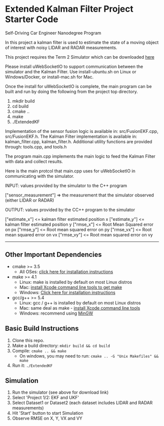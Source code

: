 # Extended Kalman Filter Project Starter Code
Self-Driving Car Engineer Nanodegree Program

In this project a kalman filter is used to estimate the state of a moving object of interest with noisy LIDAR and RADAR measurements.

This project requires the Term 2 Simulator which can be downloaded [here](https://github.com/udacity/self-driving-car-sim/releases)

Please install uWebSocketIO to support communication between the simulator and the Kalman Filter.
Use install-ubuntu.sh on Linux or Windows/Docker, or install-mac.sh for Mac.

Once the install for uWebSocketIO is complete, the main program can be built and run by doing the following from the project top directory.

1. mkdir build
2. cd build
3. cmake ..
4. make
5. ./ExtendedKF

Implementation of the sensor fusion logic is available in: src/FusionEKF.cpp, src/FusionEKF.h.
The Kalman Filter implementation is available in: kalman_filter.cpp, kalman_filter.h.
Additional utility functions are provided through: tools.cpp, and tools.h

The program main.cpp implements the main logic to feed the Kalman Filter with data and collect results.

Here is the main protcol that main.cpp uses for uWebSocketIO in communicating with the simulator.

INPUT: values provided by the simulator to the C++ program

["sensor_measurement"] => the measurement that the simulator observed (either LIDAR or RADAR)

OUTPUT: values provided by the CC++ program to the simulator

["estimate_x"] <= kalman filter estimated position x
["estimate_y"] <= kalman filter estimated position y
["rmse_x"] <= Root Mean Squared error on px
["rmse_y"] <= Root mean squared error on py
["rmse_vx"] <= Root mean squared error on vx
["rmse_vy"] <= Root mean squared error on vy

---

## Other Important Dependencies

* cmake >= 3.5
  * All OSes: [click here for installation instructions](https://cmake.org/install/)
* make >= 4.1
  * Linux: make is installed by default on most Linux distros
  * Mac: [install Xcode command line tools to get make](https://developer.apple.com/xcode/features/)
  * Windows: [Click here for installation instructions](http://gnuwin32.sourceforge.net/packages/make.htm)
* gcc/g++ >= 5.4
  * Linux: gcc / g++ is installed by default on most Linux distros
  * Mac: same deal as make - [install Xcode command line tools](https://developer.apple.com/xcode/features/)
  * Windows: recommend using [MinGW](http://www.mingw.org/)

## Basic Build Instructions

1. Clone this repo.
2. Make a build directory: `mkdir build && cd build`
3. Compile: `cmake .. && make`
   * On windows, you may need to run: `cmake .. -G "Unix Makefiles" && make`
4. Run it: `./ExtendedKF `

## Simulation

1. Run the simulator (see above for download link)
2. Select 'Project 1/2: EKF and UKF'
3. Select Dataset1 or Dataset2 (each dataset includes LIDAR and RADAR measurements)
4. Hit 'Start' button to start Simulation
5. Observe RMSE on X, Y, VX and VY
